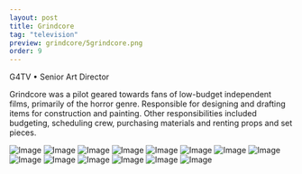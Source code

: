 ```yaml
---
layout: post
title: Grindcore
tag: "television"
preview: grindcore/5grindcore.png
order: 9
---
```

G4TV • Senior Art Director

Grindcore was a pilot geared towards fans of low-budget independent films, primarily of the horror genre.  Responsible for designing and drafting items for construction and painting. Other responsibilities included budgeting, scheduling crew, purchasing materials and renting props and set pieces.

![Image](1grindcore.png)
![Image](2grindcore.png)
![Image](3grindcore.png)
![Image](4grindcore.png)
![Image](5grindcore.png)
![Image](6grindcore.png)
![Image](7grindcore.png)
![Image](8grindcore.png)
![Image](9grindcore.png)
![Image](10grindcore.png)
![Image](11grindcore.png)
![Image](12grindcore.png)
![Image](13grindcore.png)
![Image](14grindcore.png)
